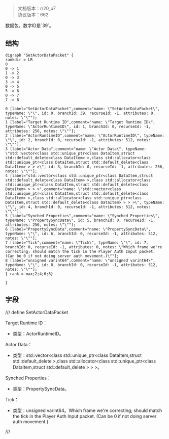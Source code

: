 # <!-- md:samp SetActorDataPacket -->

> 文档版本：r/20_u7<br/>协议版本：662

<!-- md:samp SetActorDataPacket -->数据包，数字ID是`39`。

## 结构

```viz
digraph "SetActorDataPacket" {
rankdir = LR
0
0 -> 1
1 -> 2
0 -> 3
3 -> 4
0 -> 5
5 -> 6
0 -> 7
7 -> 8

0 [label="SetActorDataPacket",comment="name: \"SetActorDataPacket\", typeName: \"\", id: 0, branchId: 39, recurseId: -1, attributes: 0, notes: \"\""];
1 [label="Target Runtime ID",comment="name: \"Target Runtime ID\", typeName: \"ActorRuntimeID\", id: 1, branchId: 0, recurseId: -1, attributes: 256, notes: \"\""];
2 [label="ActorRuntimeID",comment="name: \"ActorRuntimeID\", typeName: \"\", id: 2, branchId: 0, recurseId: -1, attributes: 512, notes: \"\""];
3 [label="Actor Data",comment="name: \"Actor Data\", typeName: \"std::vector<class std::unique_ptr<class DataItem,struct std::default_delete<class DataItem> >,class std::allocator<class std::unique_ptr<class DataItem,struct std::default_delete<class DataItem> > > >\", id: 3, branchId: 0, recurseId: -1, attributes: 256, notes: \"\""];
4 [label="std::vector<class std::unique_ptr<class DataItem,struct std::default_delete<class DataItem> >,class std::allocator<class std::unique_ptr<class DataItem,struct std::default_delete<class DataItem> > > >",comment="name: \"std::vector<class std::unique_ptr<class DataItem,struct std::default_delete<class DataItem> >,class std::allocator<class std::unique_ptr<class DataItem,struct std::default_delete<class DataItem> > > >\", typeName: \"\", id: 4, branchId: 0, recurseId: -1, attributes: 512, notes: \"\""];
5 [label="Synched Properties",comment="name: \"Synched Properties\", typeName: \"PropertySyncData\", id: 5, branchId: 0, recurseId: -1, attributes: 256, notes: \"\""];
6 [label="PropertySyncData",comment="name: \"PropertySyncData\", typeName: \"\", id: 6, branchId: 0, recurseId: -1, attributes: 512, notes: \"\""];
7 [label="Tick",comment="name: \"Tick\", typeName: \"\", id: 7, branchId: 0, recurseId: -1, attributes: 0, notes: \"Which frame we're correcting; should match the tick in the Player Auth Input packet. (Can be 0 if not doing server auth movement.)\""];
8 [label="unsigned varint64",comment="name: \"unsigned varint64\", typeName: \"\", id: 8, branchId: 0, recurseId: -1, attributes: 512, notes: \"\""];
{ rank = max;2;4;6;8}

}

```

## 字段

/// define
SetActorDataPacket

Target Runtime ID：[<!-- md:samp ActorRuntimeID -->](../types/actorruntimeid.md)

- 类型：ActorRuntimeID。

Actor Data：[<!-- md:samp std::vector<class std::unique_ptr<class DataItem,struct std::default_delete<class DataItem> >,class std::allocator<class std::unique_ptr<class DataItem,struct std::default_delete<class DataItem> > > > -->](../types/std::vector<class_std::unique_ptr<class_dataitem,struct_std::default_delete<class_dataitem>_>,class_std::allocator<class_std::unique_ptr<class_dataitem,struct_std::default_delete<class_dataitem>_>_>_>.md)

- 类型：std::vector<class std::unique_ptr<class DataItem,struct std::default_delete<class DataItem> >,class std::allocator<class std::unique_ptr<class DataItem,struct std::default_delete<class DataItem> > > >。

Synched Properties：[<!-- md:samp PropertySyncData -->](../types/propertysyncdata.md)

- 类型：PropertySyncData。

Tick：<!-- md:samp unsigned varint64 -->

- 类型：unsigned varint64。Which frame we're correcting; should match the tick in the Player Auth Input packet. (Can be 0 if not doing server auth movement.)


///
